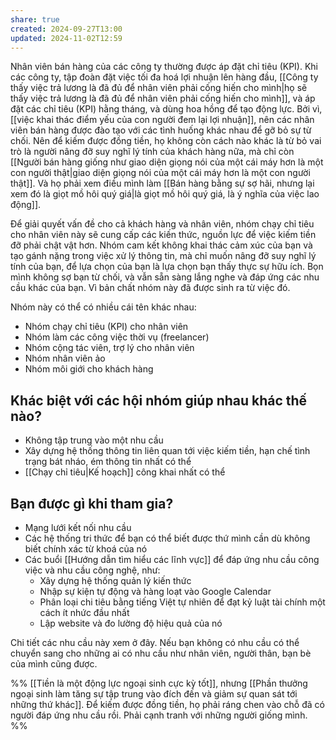 ```yaml
---
share: true
created: 2024-09-27T13:00
updated: 2024-11-02T12:59
---
```

Nhân viên bán hàng của các công ty thường được áp đặt chỉ tiêu (KPI). Khi các công ty, tập đoàn đặt việc tối đa hoá lợi nhuận lên hàng đầu, [[Công ty thấy việc trả lương là đã đủ để nhân viên phải cống hiến cho mình|họ sẽ thấy việc trả lương là đã đủ để nhân viên phải cống hiến cho mình]], và áp đặt các chỉ tiêu (KPI) hằng tháng, và dùng hoa hồng để tạo động lực. Bởi vì, [[việc khai thác điểm yếu của con người đem lại lợi nhuận]], nên các nhân viên bán hàng được đào tạo với các tình huống khác nhau để gỡ bỏ sự từ chối. Nên để kiếm được đồng tiền, họ không còn cách nào khác là từ bỏ vai trò là người nâng đỡ suy nghĩ lý tính của khách hàng nữa, mà chỉ còn [[Người bán hàng giống như giao diện giọng nói của một cái máy hơn là một con người thật|giao diện giọng nói của một cái máy hơn là một con người thật]]. Và họ phải xem điều mình làm [[Bán hàng bằng sự sợ hãi, nhưng lại xem đó là giọt mồ hôi quý giá|là giọt mồ hôi quý giá, là ý nghĩa của việc lao động]].

Để giải quyết vấn đề cho cả khách hàng và nhân viên, nhóm chạy chỉ tiêu cho nhân viên này sẽ cung cấp các kiến thức, nguồn lực để việc kiếm tiền đỡ phải chật vật hơn. Nhóm cam kết không khai thác cảm xúc của bạn và tạo gánh nặng trong việc xử lý thông tin, mà chỉ muốn nâng đỡ suy nghĩ lý tính của bạn, để lựa chọn của bạn là lựa chọn bạn thấy thực sự hữu ích. Bọn mình không sợ bạn từ chối, và vẫn sẵn sàng lắng nghe và đáp ứng các nhu cầu khác của bạn. Vì bản chất nhóm này đã được sinh ra từ việc đó.

Nhóm này có thể có nhiều cái tên khác nhau:
- Nhóm chạy chỉ tiêu (KPI) cho nhân viên
- Nhóm làm các công việc thời vụ (freelancer)
- Nhóm cộng tác viên, trợ lý cho nhân viên
- Nhóm nhân viên ảo
- Nhóm môi giới cho khách hàng
 
## Khác biệt với các hội nhóm giúp nhau khác thế nào?
- Không tập trung vào một nhu cầu
- Xây dựng hệ thống thông tin liên quan tới việc kiếm tiền, hạn chế tình trạng bát nháo, ém thông tin nhất có thể
- [[Chạy chỉ tiêu|Kế hoạch]] công khai nhất có thể

## Bạn được gì khi tham gia?
- Mạng lưới kết nối nhu cầu
- Các hệ thống tri thức để bạn có thể biết được thứ mình cần dù không biết chính xác từ khoá của nó
- Các buổi [[Hướng dẫn tìm hiểu các lĩnh vực]] để đáp ứng nhu cầu công việc và nhu cầu công nghệ, như:
    - Xây dựng hệ thống quản lý kiến thức 
    - Nhập sự kiện tự động và hàng loạt vào Google Calendar
    - Phân loại chi tiêu bằng tiếng Việt tự nhiên để đạt kỷ luật tài chính một cách ít nhức đầu nhất
    - Lập website và đo lường độ hiệu quả của nó

Chi tiết các nhu cầu này xem ở đây. Nếu bạn không có nhu cầu có thể chuyển sang cho những ai có nhu cầu như nhân viên, người thân, bạn bè của mình cũng được.


%%
[[Tiền là một động lực ngoại sinh cực kỳ tốt]], nhưng [[Phần thưởng ngoại sinh làm tăng sự tập trung vào đích đến và giảm sự quan sát tới những thứ khác]]. 
Để kiếm được đồng tiền, họ phải ráng chen vào chỗ đã có người đáp ứng nhu cầu rồi. Phải cạnh tranh với những người giống mình. %%